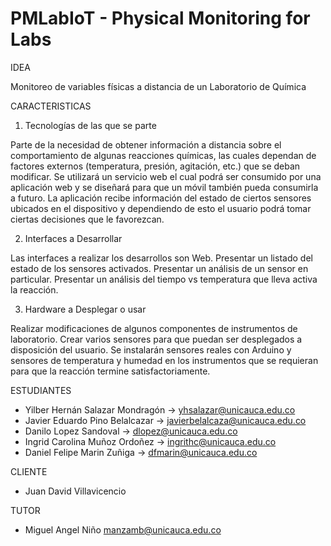 # PMLabIoT - Physical Monitoring for Labs

IDEA

Monitoreo de variables físicas a distancia de un Laboratorio de Química

CARACTERISTICAS

1. Tecnologías de las que se parte

Parte de la necesidad de obtener información a distancia sobre el comportamiento de algunas reacciones químicas, las cuales dependan de factores externos (temperatura, presión, agitación, etc.) que se deban modificar. Se utilizará un servicio web el cual podrá ser consumido por una aplicación web y se diseñará para que un móvil también pueda consumirla a futuro. La aplicación recibe información del estado de ciertos sensores ubicados en el dispositivo y dependiendo de esto el usuario podrá tomar ciertas decisiones que le favorezcan.

2. Interfaces a Desarrollar

Las interfaces a realizar los desarrollos son Web.
Presentar un listado del estado de los sensores activados.
Presentar un análisis de un sensor en particular.
Presentar un análisis del tiempo vs temperatura que lleva activa la reacción.

3. Hardware a Desplegar o usar

Realizar modificaciones de algunos componentes de instrumentos de laboratorio.
Crear varios sensores para que puedan ser desplegados a disposición del usuario.
Se instalarán sensores reales con Arduino y sensores de temperatura y humedad en los instrumentos que se requieran para que la reacción termine satisfactoriamente.


ESTUDIANTES
- Yilber Hernán Salazar Mondragón -> yhsalazar@unicauca.edu.co
- Javier Eduardo Pino Belalcazar -> javierbelalcaza@unicauca.edu.co
- Danilo Lopez Sandoval -> dlopez@unicauca.edu.co
- Ingrid Carolina Muñoz Ordoñez -> ingrithc@unicauca.edu.co
- Daniel Felipe Marin Zuñiga -> dfmarin@unicauca.edu.co

CLIENTE
- Juan David Villavicencio

TUTOR
- Miguel Angel Niño manzamb@unicauca.edu.co
